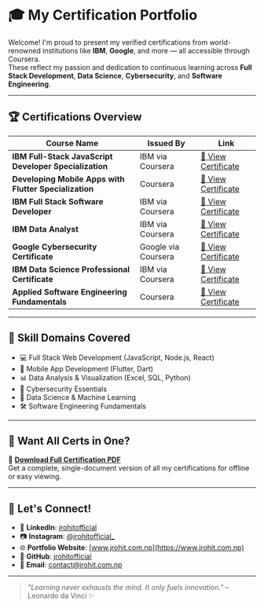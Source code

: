 # 🎓 My Certification Portfolio

Welcome! I'm proud to present my verified certifications from world-renowned institutions like **IBM**, **Google**, and more — all accessible through Coursera.  
These reflect my passion and dedication to continuous learning across **Full Stack Development**, **Data Science**, **Cybersecurity**, and **Software Engineering**.

---

## 🏆 Certifications Overview

| Course Name | Issued By | Link |
|-------------|-----------|------|
| **IBM Full-Stack JavaScript Developer Specialization** | IBM via Coursera | [🔗 View Certificate](https://coursera.org/share/b120841e8a3c05aacc0d15ddd4d5a01b) |
| **Developing Mobile Apps with Flutter Specialization** | Coursera | [🔗 View Certificate](https://coursera.org/verify/specialization/UIAIBD9VEVA2) |
| **IBM Full Stack Software Developer** | IBM via Coursera | [🔗 View Certificate](https://coursera.org/share/642ffcd32355853aad2d1d5302df43e5) |
| **IBM Data Analyst** | IBM via Coursera | [🔗 View Certificate](https://coursera.org/share/2faa5f164eb7a75bee09dca3217f82a0) |
| **Google Cybersecurity Certificate** | Google via Coursera | [🔗 View Certificate](https://coursera.org/share/775da199b74547343dacc79367493b2d) |
| **IBM Data Science Professional Certificate** | IBM via Coursera | [🔗 View Certificate](https://coursera.org/share/0283552f92cc918f7033d5569698291e) |
| **Applied Software Engineering Fundamentals** | Coursera | [🔗 View Certificate](https://coursera.org/share/a0b8e6ae38c60f100b0644762e504bc7) |

---

## 🚀 Skill Domains Covered

- 💻 Full Stack Web Development (JavaScript, Node.js, React)
- 📱 Mobile App Development (Flutter, Dart)
- 📊 Data Analysis & Visualization (Excel, SQL, Python)
- 🔐 Cybersecurity Essentials
- 🧠 Data Science & Machine Learning
- 🛠️ Software Engineering Fundamentals

---

## 📂 Want All Certs in One?

📄 **[Download Full Certification PDF]([https://your-pdf-link.com](https://github.com/jrohitofficial/Coursera_Specialization_Certification.git))**  
Get a complete, single-document version of all my certifications for offline or easy viewing.

---

## 🤝 Let's Connect!

- 🔗 **LinkedIn**: [jrohitofficial](https://www.linkedin.com/in/jrohitofficial)
- 📷 **Instagram**: [@jrohitofficial_](https://instagram.com/jrohitofficial_)
- 🌐 **Portfolio Website**: [www.jrohit.com.np](https://www.jrohit.com.np)
- 🐙 **GitHub**: [jrohitofficial](https://github.com/jrohitofficial)
- 📧 **Email**: [contact@jrohit.com.np](mailto:contact@jrohit.com.np)

---

> _"Learning never exhausts the mind. It only fuels innovation."_ – Leonardo da Vinci ✨

